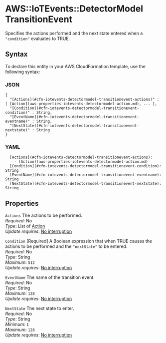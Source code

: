 # AWS::IoTEvents::DetectorModel TransitionEvent<a name="aws-properties-iotevents-detectormodel-transitionevent"></a>

Specifies the actions performed and the next state entered when a `"condition"` evaluates to TRUE\.

## Syntax<a name="aws-properties-iotevents-detectormodel-transitionevent-syntax"></a>

To declare this entity in your AWS CloudFormation template, use the following syntax:

### JSON<a name="aws-properties-iotevents-detectormodel-transitionevent-syntax.json"></a>

```
{
  "[Actions](#cfn-iotevents-detectormodel-transitionevent-actions)" : [ [Action](aws-properties-iotevents-detectormodel-action.md), ... ],
  "[Condition](#cfn-iotevents-detectormodel-transitionevent-condition)" : String,
  "[EventName](#cfn-iotevents-detectormodel-transitionevent-eventname)" : String,
  "[NextState](#cfn-iotevents-detectormodel-transitionevent-nextstate)" : String
}
```

### YAML<a name="aws-properties-iotevents-detectormodel-transitionevent-syntax.yaml"></a>

```
  [Actions](#cfn-iotevents-detectormodel-transitionevent-actions): 
    - [Action](aws-properties-iotevents-detectormodel-action.md)
  [Condition](#cfn-iotevents-detectormodel-transitionevent-condition): String
  [EventName](#cfn-iotevents-detectormodel-transitionevent-eventname): String
  [NextState](#cfn-iotevents-detectormodel-transitionevent-nextstate): String
```

## Properties<a name="aws-properties-iotevents-detectormodel-transitionevent-properties"></a>

`Actions`  <a name="cfn-iotevents-detectormodel-transitionevent-actions"></a>
The actions to be performed\.  
*Required*: No  
*Type*: List of [Action](aws-properties-iotevents-detectormodel-action.md)  
*Update requires*: [No interruption](https://docs.aws.amazon.com/AWSCloudFormation/latest/UserGuide/using-cfn-updating-stacks-update-behaviors.html#update-no-interrupt)

`Condition`  <a name="cfn-iotevents-detectormodel-transitionevent-condition"></a>
\[Required\] A Boolean expression that when TRUE causes the actions to be performed and the `"nextState"` to be entered\.  
*Required*: No  
*Type*: String  
*Maximum*: `512`  
*Update requires*: [No interruption](https://docs.aws.amazon.com/AWSCloudFormation/latest/UserGuide/using-cfn-updating-stacks-update-behaviors.html#update-no-interrupt)

`EventName`  <a name="cfn-iotevents-detectormodel-transitionevent-eventname"></a>
The name of the transition event\.  
*Required*: No  
*Type*: String  
*Maximum*: `128`  
*Update requires*: [No interruption](https://docs.aws.amazon.com/AWSCloudFormation/latest/UserGuide/using-cfn-updating-stacks-update-behaviors.html#update-no-interrupt)

`NextState`  <a name="cfn-iotevents-detectormodel-transitionevent-nextstate"></a>
The next state to enter\.  
*Required*: No  
*Type*: String  
*Minimum*: `1`  
*Maximum*: `128`  
*Update requires*: [No interruption](https://docs.aws.amazon.com/AWSCloudFormation/latest/UserGuide/using-cfn-updating-stacks-update-behaviors.html#update-no-interrupt)